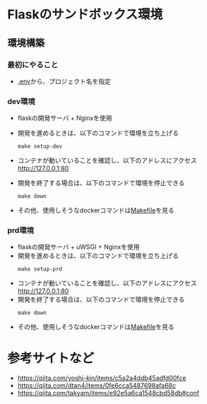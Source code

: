 # Flaskのサンドボックス環境

## 環境構築

### 最初にやること 
- [.env](.env)から、プロジェクト名を指定

### dev環境

- flaskの開発サーバ + Nginxを使用
- 開発を進めるときは、以下のコマンドで環境を立ち上げる
  ```
  make setup-dev
  ``` 
- コンテナが動いていることを確認し、以下のアドレスにアクセス  
  http://127.0.0.1:80

- 開発を終了する場合は、以下のコマンドで環境を停止できる
  ```
  make down
  ``` 
- その他、使用しそうなdockerコマンドは[Makefile](Makefile)を見る

### prd環境

- flaskの開発サーバ + uWSGI + Nginxを使用
- 開発を進めるときは、以下のコマンドで環境を立ち上げる
  ```
  make setup-prd
  ``` 
- コンテナが動いていることを確認し、以下のアドレスにアクセス  
  http://127.0.0.1:80
- 開発を終了する場合は、以下のコマンドで環境を停止できる
  ```
  make down
  ```
- その他、使用しそうなdockerコマンドは[Makefile](Makefile)を見る

# 参考サイトなど

- https://qiita.com/yoshi-kin/items/c5a2a4ddb45adfd00fce
- https://qiita.com/dtan4/items/0fe6cca5487698afa68c
- https://qiita.com/takyam/items/e92e5a6ca1548cbd58db#conf
